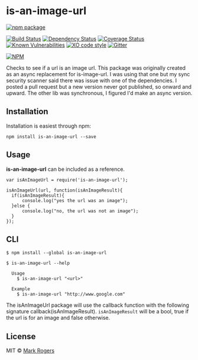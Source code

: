 # is-an-image-url
[![npm package](https://nodei.co/npm/is-an-image-url.png?downloads=true&downloadRank=true&stars=true)](https://nodei.co/npm/is-an-image-url/)

[![Build Status](https://img.shields.io/travis/m4bwav/is-an-image-url/master.svg)](https://travis-ci.org/m4bwav/is-an-image-url)
[![Dependency Status](https://img.shields.io/david/m4bwav/is-an-image-url.svg)](https://david-dm.org/m4bwav/is-an-image-url)
[![Coverage Status](https://img.shields.io/coveralls/m4bwav/is-an-image-url/master.svg)](https://coveralls.io/github/m4bwav/is-an-image-url?branch=master)
[![Known Vulnerabilities](https://snyk.io/test/npm/is-an-image-url/badge.svg?style=flat-square)](https://snyk.io/test/npm/is-an-image-url)
[![XO code style](https://img.shields.io/badge/code_style-XO-5ed9c7.svg)](https://github.com/sindresorhus/xo)
[![Gitter](https://badges.gitter.im/m4bwav/is-an-image-url.svg)](https://gitter.im/m4bwav/is-an-image-url?utm_source=badge&utm_medium=badge&utm_campaign=pr-badge)  
  
[![NPM](https://nodei.co/npm-dl/is-an-image-url.png?months=3)](https://nodei.co/npm/is-an-image-url/)

Checks to see if a url is an image url.  This package was originally created as an async replacement for is-image-url.  I was using that one but my sync security scanner said there was issue with one of the dependencies.  I posted a pull request but a new version never got published, so onward and upward.  The other lib was synchronous, I figured I'd make an async version.


## Installation

Installation is easiest through npm:

`npm install is-an-image-url --save`


## Usage

**is-an-image-url** can be included as a reference.

```
var isAnImageUrl = require('is-an-image-url');

isAnImageUrl(url, function(isAnImageResult){
  if(isAnImageResult){
      console.log("yes the url was an image");
  }else {
      console.log("no, the url was not an image");
  }
});
```

## CLI

```
$ npm install --global is-an-image-url
```

```
$ is-an-image-url --help

  Usage
    $ is-an-image-url "<url>"

  Example
    $ is-an-image-url "http://www.google.com"
```

The isAnImageUrl package will use the callback function with the following signature callback(isAnImageResult).
`isAnImageResult` will be a bool, true if the url is for an image and false otherwise.
## License

MIT © [Mark Rogers](http://www.markdavidrogers.com)